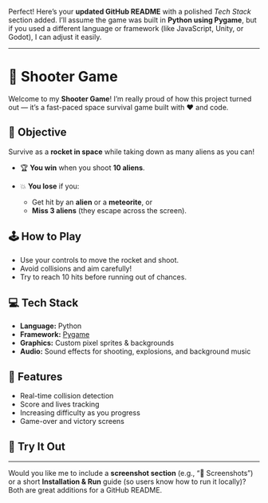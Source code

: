 Perfect! Here’s your **updated GitHub README** with a polished *Tech Stack* section added.
I’ll assume the game was built in **Python using Pygame**, but if you used a different language or framework (like JavaScript, Unity, or Godot), I can adjust it easily.

---

# 🚀 Shooter Game

Welcome to my **Shooter Game**!
I’m really proud of how this project turned out — it’s a fast-paced space survival game built with ❤️ and code.

## 🎯 Objective

Survive as a **rocket in space** while taking down as many aliens as you can!

* 🏆 **You win** when you shoot **10 aliens**.
* 💥 **You lose** if you:

  * Get hit by an **alien** or a **meteorite**, or
  * **Miss 3 aliens** (they escape across the screen).

## 🕹️ How to Play

* Use your controls to move the rocket and shoot.
* Avoid collisions and aim carefully!
* Try to reach 10 hits before running out of chances.

## 💻 Tech Stack

* **Language:** Python
* **Framework:** [Pygame](https://www.pygame.org/)
* **Graphics:** Custom pixel sprites & backgrounds
* **Audio:** Sound effects for shooting, explosions, and background music

## 🧠 Features

* Real-time collision detection
* Score and lives tracking
* Increasing difficulty as you progress
* Game-over and victory screens

## 🌌 Try It Out

---

Would you like me to include a **screenshot section** (e.g., “📸 Screenshots”) or a short **Installation & Run** guide (so users know how to run it locally)? Both are great additions for a GitHub README.
